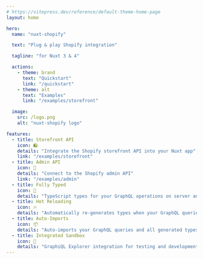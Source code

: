 ```yaml
---
# https://vitepress.dev/reference/default-theme-home-page
layout: home

hero:
  name: "nuxt-shopify"

  text: "Plug & play Shopify integration"

  tagline: "for Nuxt 3 & 4"

  actions:
    - theme: brand
      text: "Quickstart"
      link: "/quickstart"
    - theme: alt
      text: "Examples"
      link: "/examples/storefront"

  image:
    src: /logo.png
    alt: "nuxt-shopify logo"

features:
  - title: Storefront API
    icon: 🛍️
    details: "Integrate the Shopify storefront API into your Nuxt app"
    link: "/examples/storefront"
  - title: Admin API
    icon: 🔐
    details: "Connect to the Shopify admin API"
    link: "/examples/admin"
  - title: Fully Typed
    icon: 🔗
    details: "TypeScript types for your GraphQL operations on server and client"
  - title: Hot Reloading
    icon: 🔥
    details: "Automatically re-generates types when your GraphQL queries change"
  - title: Auto-Imports
    icon: 📦
    details: "Auto-imports your GraphQL queries and all generated types"
  - title: Integrated Sandbox
    icon: 🧭
    details: "GraphiQL Explorer integration for testing and development"
---
```

